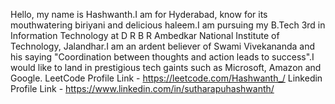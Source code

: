 Hello, my name is Hashwanth.I am for Hyderabad, know for its mouthwatering biriyani and delicious haleem.I am pursuing my B.Tech 3rd in Information Technology     at D R B R Ambedkar National Institute of Technology, Jalandhar.I am an ardent believer of Swami Vivekananda and his saying "Coordination between thoughts and action leads to success".I would like to land in prestigious tech gaints  such as Microsoft, Amazon and Google. 
LeetCode Profile Link - https://leetcode.com/Hashwanth_/
Linkedin Profile Link - https://www.linkedin.com/in/sutharapuhashwanth/

